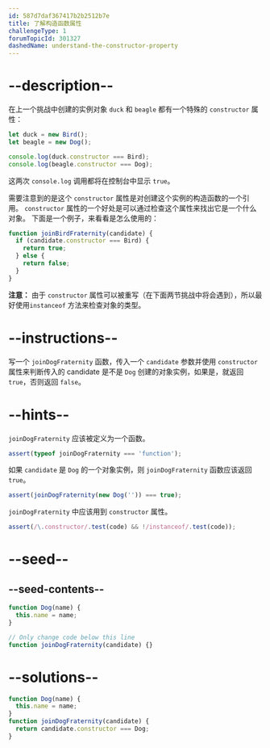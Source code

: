 ```yaml
---
id: 587d7daf367417b2b2512b7e
title: 了解构造函数属性
challengeType: 1
forumTopicId: 301327
dashedName: understand-the-constructor-property
---
```


# --description--

在上一个挑战中创建的实例对象 `duck` 和 `beagle` 都有一个特殊的 `constructor` 属性：

```js
let duck = new Bird();
let beagle = new Dog();

console.log(duck.constructor === Bird);
console.log(beagle.constructor === Dog);
```

这两次 `console.log` 调用都将在控制台中显示 `true`。

需要注意到的是这个 `constructor` 属性是对创建这个实例的构造函数的一个引用。 `constructor` 属性的一个好处是可以通过检查这个属性来找出它是一个什么对象。 下面是一个例子，来看看是怎么使用的：

```js
function joinBirdFraternity(candidate) {
  if (candidate.constructor === Bird) {
    return true;
  } else {
    return false;
  }
}
```

**注意：** 由于 `constructor` 属性可以被重写（在下面两节挑战中将会遇到），所以最好使用`instanceof` 方法来检查对象的类型。

# --instructions--

写一个 `joinDogFraternity` 函数，传入一个 `candidate` 参数并使用 `constructor` 属性来判断传入的 candidate 是不是 `Dog` 创建的对象实例，如果是，就返回 `true`，否则返回 `false`。

# --hints--

`joinDogFraternity` 应该被定义为一个函数。

```js
assert(typeof joinDogFraternity === 'function');
```

如果 `candidate` 是 `Dog` 的一个对象实例，则 `joinDogFraternity` 函数应该返回 `true`。

```js
assert(joinDogFraternity(new Dog('')) === true);
```

`joinDogFraternity` 中应该用到 `constructor` 属性。

```js
assert(/\.constructor/.test(code) && !/instanceof/.test(code));
```

# --seed--

## --seed-contents--

```js
function Dog(name) {
  this.name = name;
}

// Only change code below this line
function joinDogFraternity(candidate) {}
```

# --solutions--

```js
function Dog(name) {
  this.name = name;
}
function joinDogFraternity(candidate) {
  return candidate.constructor === Dog;
}
```
